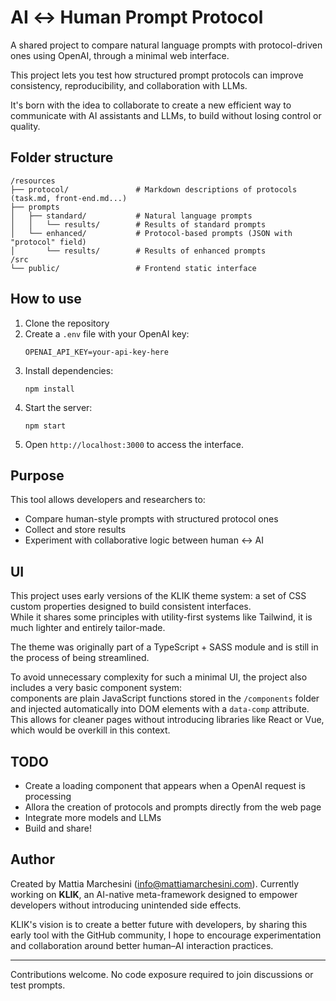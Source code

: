 # AI ↔ Human Prompt Protocol

A shared project to compare natural language prompts with protocol-driven ones using OpenAI, through a minimal web interface.

This project lets you test how structured prompt protocols can improve consistency, reproducibility, and collaboration with LLMs.

It's born with the idea to collaborate to create a new efficient way to communicate with AI assistants and LLMs, to build without losing control or quality.

## Folder structure

```
/resources
├── protocol/               # Markdown descriptions of protocols (task.md, front-end.md...)
├── prompts
│   ├── standard/           # Natural language prompts
│   │   └── results/        # Results of standard prompts
│   └── enhanced/           # Protocol-based prompts (JSON with "protocol" field)
│       └── results/        # Results of enhanced prompts
/src
└── public/                 # Frontend static interface
```

## How to use

1. Clone the repository
2. Create a `.env` file with your OpenAI key:
   ```
   OPENAI_API_KEY=your-api-key-here
   ```
3. Install dependencies:
   ```
   npm install
   ```
4. Start the server:
   ```
   npm start
   ```
5. Open `http://localhost:3000` to access the interface.

## Purpose

This tool allows developers and researchers to:
- Compare human-style prompts with structured protocol ones
- Collect and store results
- Experiment with collaborative logic between human ↔ AI

## UI

This project uses early versions of the KLIK theme system: a set of CSS custom properties designed to build consistent interfaces.  
While it shares some principles with utility-first systems like Tailwind, it is much lighter and entirely tailor-made.

The theme was originally part of a TypeScript + SASS module and is still in the process of being streamlined.

To avoid unnecessary complexity for such a minimal UI, the project also includes a very basic component system:  
components are plain JavaScript functions stored in the `/components` folder and injected automatically into DOM elements with a `data-comp` attribute.  
This allows for cleaner pages without introducing libraries like React or Vue, which would be overkill in this context.

## TODO

- Create a loading component that appears when a OpenAI request is processing
- Allora the creation of protocols and prompts directly from the web page
- Integrate more models and LLMs
- Build and share!

## Author

Created by Mattia Marchesini ([info@mattiamarchesini.com](mailto:info@mattiamarchesini.com)).
Currently working on **KLIK**, an AI-native meta-framework designed to empower developers without introducing unintended side effects.

KLIK's vision is to create a better future with developers, by sharing this early tool with the GitHub community, I hope to encourage experimentation and collaboration around better human–AI interaction practices.

---

Contributions welcome. No code exposure required to join discussions or test prompts.
